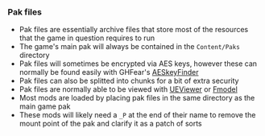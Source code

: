 ### Pak files
- Pak files are essentially archive files that store most of the resources that the game in question requires to run
- The game's main pak will always be contained in the `Content/Paks` directory
- Pak files will sometimes be encrypted via AES keys, however these can normally be found easily with GHFear's [AESkeyFinder](https://zenhax.com/viewtopic.php?t=9407&start=20)
- Pak files can also be splitted into chunks for a bit of extra security
- Pak files are normally able to be viewed with [UEViewer](https://www.gildor.org/en/projects/umodel) or [Fmodel](https://fmodel.app/)
- Most mods are loaded by placing pak files in the same directory as the main game pak
- These mods will likely need a `_P` at the end of their name to remove the mount point of the pak and clarify it as a patch of sorts
